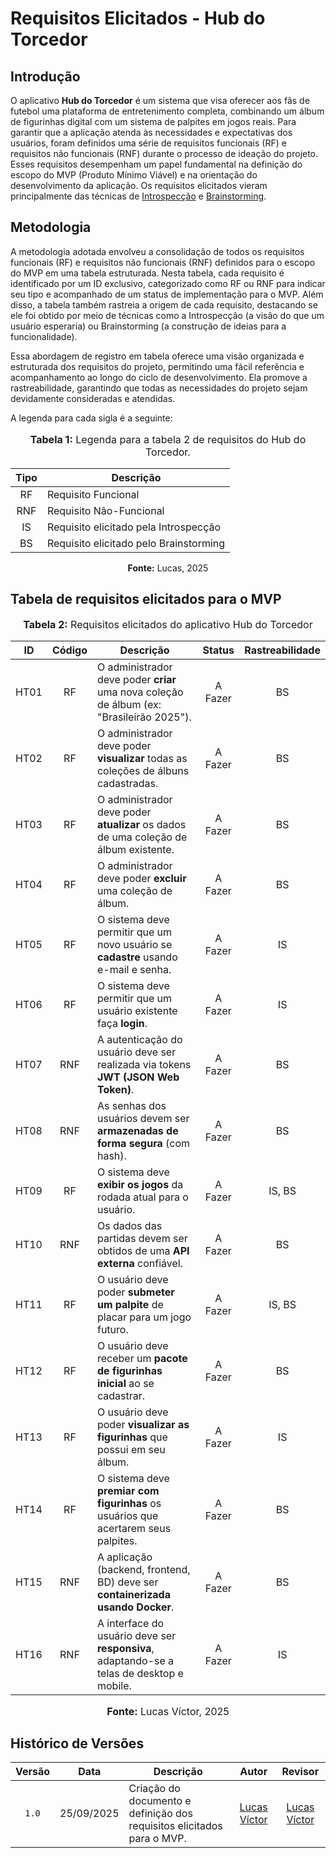 # Requisitos Elicitados - Hub do Torcedor

## Introdução

O aplicativo **Hub do Torcedor** é um sistema que visa oferecer aos fãs de futebol uma plataforma de entretenimento completa, combinando um álbum de figurinhas digital com um sistema de palpites em jogos reais. Para garantir que a aplicação atenda às necessidades e expectativas dos usuários, foram definidos uma série de requisitos funcionais (RF) e requisitos não funcionais (RNF) durante o processo de ideação do projeto. Esses requisitos desempenham um papel fundamental na definição do escopo do MVP (Produto Mínimo Viável) e na orientação do desenvolvimento da aplicação. Os requisitos elicitados vieram principalmente das técnicas de [Introspecção](https://pt.wikipedia.org/wiki/Introspec%C3%A7%C3%A3o) e [Brainstorming](https://pt.wikipedia.org/wiki/Brainstorming).

## Metodologia

A metodologia adotada envolveu a consolidação de todos os requisitos funcionais (RF) e requisitos não funcionais (RNF) definidos para o escopo do MVP em uma tabela estruturada. Nesta tabela, cada requisito é identificado por um ID exclusivo, categorizado como RF ou RNF para indicar seu tipo e acompanhado de um status de implementação para o MVP. Além disso, a tabela também rastreia a origem de cada requisito, destacando se ele foi obtido por meio de técnicas como a Introspecção (a visão do que um usuário esperaria) ou Brainstorming (a construção de ideias para a funcionalidade).

Essa abordagem de registro em tabela oferece uma visão organizada e estruturada dos requisitos do projeto, permitindo uma fácil referência e acompanhamento ao longo do ciclo de desenvolvimento. Ela promove a rastreabilidade, garantindo que todas as necessidades do projeto sejam devidamente consideradas e atendidas.

A legenda para cada sigla é a seguinte:

<div align="center">
<font size="3"><p style="text-align: center"><b>Tabela 1:</b> Legenda para a tabela 2 de requisitos do Hub do Torcedor. </p></font>

<table>
  <thead>
    <tr>
      <th style="text-align:center;">Tipo</th>
      <th>Descrição</th>
    </tr>
  </thead>
  <tbody>
    <tr>
      <td style="text-align:center;">RF</td>
      <td>Requisito Funcional</td>
    </tr>
    <tr>
      <td style="text-align:center;">RNF</td>
      <td>Requisito Não-Funcional</td>
    </tr>
    <tr>
      <td style="text-align:center;">IS</td>
      <td>Requisito elicitado pela Introspecção</td>
    </tr>
    <tr>
      <td style="text-align:center;">BS</td>
      <td>Requisito elicitado pelo Brainstorming</td>
    </tr>
  </tbody>
</table>

<p style="text-align: center"><b>Fonte:</b> Lucas, 2025</p>
</div>

## Tabela de requisitos elicitados para o MVP

<div align="center">
<font size="3"><p style="text-align: center"><b>Tabela 2:</b> Requisitos elicitados do aplicativo Hub do Torcedor</p></font>
</div>

| ID | Código | Descrição | Status | Rastreabilidade |
| :---: | :----: | --------------------------------------------------------------------------------------------- | :---------: | :-------------: |
| HT01 | RF | O administrador deve poder **criar** uma nova coleção de álbum (ex: "Brasileirão 2025"). | A Fazer | BS |
| HT02 | RF | O administrador deve poder **visualizar** todas as coleções de álbuns cadastradas. | A Fazer | BS |
| HT03 | RF | O administrador deve poder **atualizar** os dados de uma coleção de álbum existente. | A Fazer | BS |
| HT04 | RF | O administrador deve poder **excluir** uma coleção de álbum. | A Fazer | BS |
| HT05 | RF | O sistema deve permitir que um novo usuário se **cadastre** usando e-mail e senha. | A Fazer | IS |
| HT06 | RF | O sistema deve permitir que um usuário existente faça **login**. | A Fazer | IS |
| HT07 | RNF | A autenticação do usuário deve ser realizada via tokens **JWT (JSON Web Token)**. | A Fazer | BS |
| HT08 | RNF | As senhas dos usuários devem ser **armazenadas de forma segura** (com hash). | A Fazer | BS |
| HT09 | RF | O sistema deve **exibir os jogos** da rodada atual para o usuário. | A Fazer | IS, BS |
| HT10 | RNF | Os dados das partidas devem ser obtidos de uma **API externa** confiável. | A Fazer | BS |
| HT11 | RF | O usuário deve poder **submeter um palpite** de placar para um jogo futuro. | A Fazer | IS, BS |
| HT12 | RF | O usuário deve receber um **pacote de figurinhas inicial** ao se cadastrar. | A Fazer | BS |
| HT13 | RF | O usuário deve poder **visualizar as figurinhas** que possui em seu álbum. | A Fazer | IS |
| HT14 | RF | O sistema deve **premiar com figurinhas** os usuários que acertarem seus palpites. | A Fazer | BS |
| HT15 | RNF | A aplicação (backend, frontend, BD) deve ser **containerizada usando Docker**. | A Fazer | BS |
| HT16 | RNF | A interface do usuário deve ser **responsiva**, adaptando-se a telas de desktop e mobile. | A Fazer | IS |

<div align="center">
<font size="3"><p style="text-align: center"><b>Fonte:</b> Lucas Víctor, 2025</p></font>
</div>

## Histórico de Versões

| Versão | Data | Descrição | Autor | Revisor |
| :----: | :------------: | ----------------------------------------------------------------------- | :---------: | :---------: |
| `1.0` | 25/09/2025 | Criação do documento e definição dos requisitos elicitados para o MVP. | [Lucas Víctor](https://github.com/Lucas13032003) | [Lucas Víctor](https://github.com/Lucas13032003) |